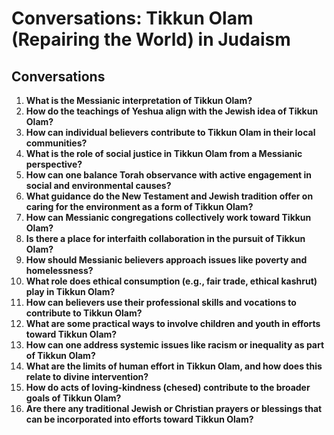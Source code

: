 # Conversations: Tikkun Olam (Repairing the World) in Judaism

## Conversations

1. **What is the Messianic interpretation of Tikkun Olam?**
2. **How do the teachings of Yeshua align with the Jewish idea of Tikkun Olam?**
3. **How can individual believers contribute to Tikkun Olam in their local communities?**
4. **What is the role of social justice in Tikkun Olam from a Messianic perspective?**
5. **How can one balance Torah observance with active engagement in social and environmental causes?**
6. **What guidance do the New Testament and Jewish tradition offer on caring for the environment as a form of Tikkun Olam?**
7. **How can Messianic congregations collectively work toward Tikkun Olam?**
8. **Is there a place for interfaith collaboration in the pursuit of Tikkun Olam?**
9. **How should Messianic believers approach issues like poverty and homelessness?**
10. **What role does ethical consumption (e.g., fair trade, ethical kashrut) play in Tikkun Olam?**
11. **How can believers use their professional skills and vocations to contribute to Tikkun Olam?**
12. **What are some practical ways to involve children and youth in efforts toward Tikkun Olam?**
13. **How can one address systemic issues like racism or inequality as part of Tikkun Olam?**
14. **What are the limits of human effort in Tikkun Olam, and how does this relate to divine intervention?**
15. **How do acts of loving-kindness (chesed) contribute to the broader goals of Tikkun Olam?**
16. **Are there any traditional Jewish or Christian prayers or blessings that can be incorporated into efforts toward Tikkun Olam?**
